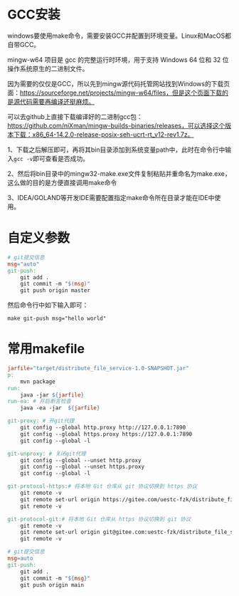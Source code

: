 # GCC安装

windows要使用make命令，需要安装GCC并配置到环境变量。Linux和MacOS都自带GCC。

mingw-w64 项目是 gcc 的完整运行时环境，用于支持 Windows 64 位和 32 位操作系统原生的二进制文件。

因为需要的仅仅是GCC，所以先到mingw源代码托管网站找到Windows的下载页面：https://sourceforge.net/projects/mingw-w64/files，但是这个页面下载的是源代码需要再编译还挺麻烦。

可以去github上直接下载编译好的二进制gcc包：https://github.com/niXman/mingw-builds-binaries/releases，可以选择这个版本下载：x86_64-14.2.0-release-posix-seh-ucrt-rt_v12-rev1.7z。

1、下载之后解压即可，再将其bin目录添加到系统变量path中，此时在命令行中输入`gcc -v`即可查看是否成功。

2、然后将bin目录中的mingw32-make.exe文件复制粘贴并重命名为make.exe，这么做的目的是方便直接调用make命令

3、IDEA/GOLAND等开发IDE需要配置指定make命令所在目录才能在IDE中使用。



# 自定义参数

```makefile
# git提交信息
msg="auto"
git-push:
	git add .
	git commit -m "$(msg)"
	git push origin master
```

然后命令行中如下输入即可：

```shell
make git-push msg="hello world"
```





# 常用makefile

```makefile
jarfile="target/distribute_file_service-1.0-SNAPSHOT.jar"
p:
	mvn package
run:
	java -jar ${jarfile}
run-ea: # 开启断言检查
	java -ea -jar  ${jarfile}

git-proxy: # 开git代理
	git config --global http.proxy http://127.0.0.1:7890
	git config --global https.proxy https://127.0.0.1:7890
	git config --global -l

git-unproxy: # 关闭git代理
	git config --global --unset http.proxy
	git config --global --unset https.proxy
	git config --global -l

git-protocol-https:# 将本地 Git 仓库从 git 协议切换到 https 协议
	git remote -v
	git remote set-url origin https://gitee.com/uestc-fzk/distribute_file_service.git
	git remote -v

git-protocol-git:# 将本地 Git 仓库从 https 协议切换到 git 协议
	git remote -v
	git remote set-url origin git@gitee.com:uestc-fzk/distribute_file_service.git
	git remote -v

# git提交信息
msg=auto
git-push:
	git add .
	git commit -m "${msg}"
	git push origin main
```

